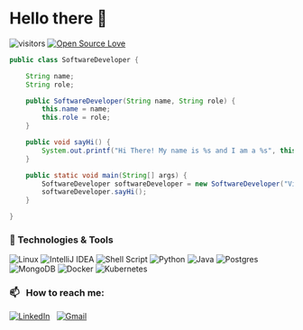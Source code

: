 # Hello there 👋

![visitors](https://visitor-badge.laobi.icu/badge?page_id=adiwalv/adiwalv)
[![Open Source Love](https://badges.frapsoft.com/os/v1/open-source.svg?v=102)](https://github.com/ellerbrock/open-source-badge/)


```Java
public class SoftwareDeveloper {

    String name;
    String role;

    public SoftwareDeveloper(String name, String role) {
        this.name = name;
        this.role = role;
    }

    public void sayHi() {
        System.out.printf("Hi There! My name is %s and I am a %s", this.name, this.role);
    }

    public static void main(String[] args) {
        SoftwareDeveloper softwareDeveloper = new SoftwareDeveloper("Vikas Adiwal", "Software Developer");
        softwareDeveloper.sayHi();
    }

}
```

### 🔧 Technologies & Tools

![Linux](https://img.shields.io/badge/Linux-FCC624?style=for-the-badge&logo=linux&logoColor=black)
![IntelliJ IDEA](https://img.shields.io/badge/IntelliJIDEA-000000.svg?style=for-the-badge&logo=intellij-idea&logoColor=white)
![Shell Script](https://img.shields.io/badge/shell_script-%23121011.svg?style=for-the-badge&logo=gnu-bash&logoColor=white)
![Python](https://img.shields.io/badge/python-3670A0?style=for-the-badge&logo=python&logoColor=ffdd54)
![Java](https://img.shields.io/badge/java-%23ED8B00.svg?style=for-the-badge&logo=java&logoColor=white)
![Postgres](https://img.shields.io/badge/postgres-%23316192.svg?style=for-the-badge&logo=postgresql&logoColor=white)
![MongoDB](https://img.shields.io/badge/MongoDB-%234ea94b.svg?style=for-the-badge&logo=mongodb&logoColor=white)
![Docker](https://img.shields.io/badge/docker-%230db7ed.svg?style=for-the-badge&logo=docker&logoColor=white)
![Kubernetes](https://img.shields.io/badge/kubernetes-%23326ce5.svg?style=for-the-badge&logo=kubernetes&logoColor=white)


### 📫 &nbsp; How to reach me:

<a href="https://www.linkedin.com/in/vikas-adiwal-81579347/"><img alt="LinkedIn" src="https://img.shields.io/badge/LinkedIn-0077B5?style=for-the-badge&logo=linkedin&logoColor=white"/></a> &nbsp;
<a href="mailto:adiwalv@gmail.com"><img alt="Gmail" src="https://img.shields.io/badge/Gmail-D14836?style=for-the-badge&logo=gmail&logoColor=white" /></a> &nbsp;

